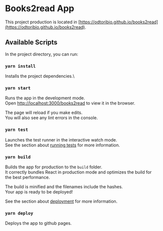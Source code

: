 # Books2read App

This project production is located in [https://odtoribio.github.io/books2read](https://odtoribio.github.io/books2read).

## Available Scripts

In the project directory, you can run:

### `yarn install`

Installs the project dependencies.\

### `yarn start`

Runs the app in the development mode.\
Open [http://localhost:3000/books2read](http://localhost:3000/books2read) to view it in the browser.

The page will reload if you make edits.\
You will also see any lint errors in the console.

### `yarn test`

Launches the test runner in the interactive watch mode.\
See the section about [running tests](https://facebook.github.io/create-react-app/docs/running-tests) for more information.

### `yarn build`

Builds the app for production to the `build` folder.\
It correctly bundles React in production mode and optimizes the build for the best performance.

The build is minified and the filenames include the hashes.\
Your app is ready to be deployed!

See the section about [deployment](https://facebook.github.io/create-react-app/docs/deployment) for more information.

### `yarn deploy`

Deploys the app to github pages.

